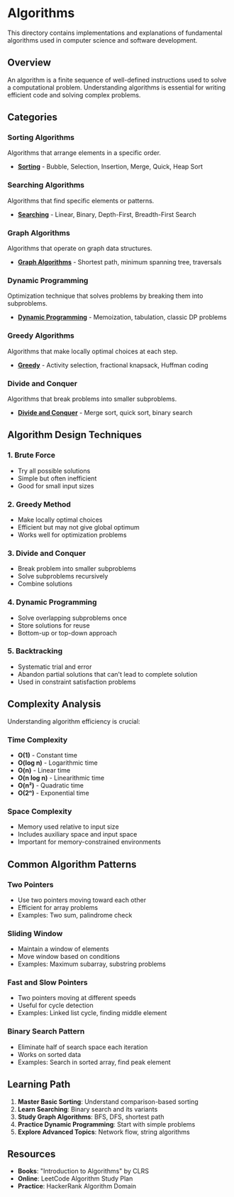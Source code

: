 # Algorithms

This directory contains implementations and explanations of fundamental algorithms used in computer science and software development.

## Overview

An algorithm is a finite sequence of well-defined instructions used to solve a computational problem. Understanding algorithms is essential for writing efficient code and solving complex problems.

## Categories

### Sorting Algorithms
Algorithms that arrange elements in a specific order.

- **[Sorting](./sorting/)** - Bubble, Selection, Insertion, Merge, Quick, Heap Sort

### Searching Algorithms
Algorithms that find specific elements or patterns.

- **[Searching](./searching/)** - Linear, Binary, Depth-First, Breadth-First Search

### Graph Algorithms
Algorithms that operate on graph data structures.

- **[Graph Algorithms](./graph-algorithms/)** - Shortest path, minimum spanning tree, traversals

### Dynamic Programming
Optimization technique that solves problems by breaking them into subproblems.

- **[Dynamic Programming](./dynamic-programming/)** - Memoization, tabulation, classic DP problems

### Greedy Algorithms
Algorithms that make locally optimal choices at each step.

- **[Greedy](./greedy/)** - Activity selection, fractional knapsack, Huffman coding

### Divide and Conquer
Algorithms that break problems into smaller subproblems.

- **[Divide and Conquer](./divide-and-conquer/)** - Merge sort, quick sort, binary search

## Algorithm Design Techniques

### 1. Brute Force
- Try all possible solutions
- Simple but often inefficient
- Good for small input sizes

### 2. Greedy Method
- Make locally optimal choices
- Efficient but may not give global optimum
- Works well for optimization problems

### 3. Divide and Conquer
- Break problem into smaller subproblems
- Solve subproblems recursively
- Combine solutions

### 4. Dynamic Programming
- Solve overlapping subproblems once
- Store solutions for reuse
- Bottom-up or top-down approach

### 5. Backtracking
- Systematic trial and error
- Abandon partial solutions that can't lead to complete solution
- Used in constraint satisfaction problems

## Complexity Analysis

Understanding algorithm efficiency is crucial:

### Time Complexity
- **O(1)** - Constant time
- **O(log n)** - Logarithmic time
- **O(n)** - Linear time
- **O(n log n)** - Linearithmic time
- **O(n²)** - Quadratic time
- **O(2ⁿ)** - Exponential time

### Space Complexity
- Memory used relative to input size
- Includes auxiliary space and input space
- Important for memory-constrained environments

## Common Algorithm Patterns

### Two Pointers
- Use two pointers moving toward each other
- Efficient for array problems
- Examples: Two sum, palindrome check

### Sliding Window
- Maintain a window of elements
- Move window based on conditions
- Examples: Maximum subarray, substring problems

### Fast and Slow Pointers
- Two pointers moving at different speeds
- Useful for cycle detection
- Examples: Linked list cycle, finding middle element

### Binary Search Pattern
- Eliminate half of search space each iteration
- Works on sorted data
- Examples: Search in sorted array, find peak element

## Learning Path

1. **Master Basic Sorting**: Understand comparison-based sorting
2. **Learn Searching**: Binary search and its variants
3. **Study Graph Algorithms**: BFS, DFS, shortest path
4. **Practice Dynamic Programming**: Start with simple problems
5. **Explore Advanced Topics**: Network flow, string algorithms

## Resources

- **Books**: "Introduction to Algorithms" by CLRS
- **Online**: LeetCode Algorithm Study Plan
- **Practice**: HackerRank Algorithm Domain